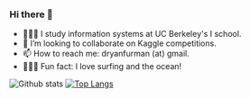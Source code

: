 ### Hi there 👋

 
- 👨🏻‍💻 I study information systems at UC Berkeley's I school. 
- 👯 I’m looking to collaborate on Kaggle competitions. 
- 📫 How to reach me: dryanfurman (at) gmail.
- 🏄🏻‍♂️ Fun fact: I love surfing and the ocean!


![Github stats](https://github-readme-stats.vercel.app/api?username=daniel-furman)
[![Top Langs](https://github-readme-stats.vercel.app/api/top-langs/?username=daniel-furman&layout=compact&langs_count=6&exclude_repo=ice-densification-research,daniel-furman.github.io,ensemble-climate-projections,audio-classification-lesson)](https://github.com/daniel-furman/github-readme-stats)


